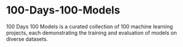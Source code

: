 # 100-Days-100-Models
100 Days 100 Models is a curated collection of 100 machine learning projects, each demonstrating the training and evaluation of models on diverse datasets.
